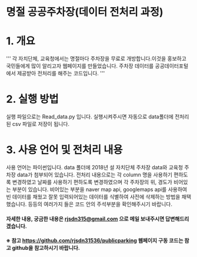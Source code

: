 명절 공공주차장(데이터 전처리 과정)
======================

# 1. 개요 
'''
각 자치단체, 교육청에서는 명절마다 주차장을 무료로 개방합니다.이것을 홍보하고 국민들에게 많이 알리고자 웹페이지를 만들었습니다. 주차장 데이터를 공공데이터포털 에서 제공받아 전처리를 해주는 코드입니다.
'''

# 2. 실행 방법
실행 파일으로는 Read_data.py 입니다. 실행시켜주시면 자동으로 data폴더에 전처리된 csv 파일로 저장이 됩니다.

# 3. 사용 언어 및 전처리 내용
사용 언어는 파이썬입니다. data 폴더에 2018년 설 자치단체 주차장 data와 교육청 주차장 data가 첨부되어 있습니다. 전처리 내용으로는 각 column 명을 사용하기 편하도록 변경하였고 날짜를 사용하기 편하도록 변경하였으며 각 주차장의 위, 경도가 비어있는 부분이 있습니다. 비어있는 부분을 naver map api, googlemaps api를 사용하여 빈 데이터를 채웠고 잘못 입력되어있는 데이터를 식별하여 사전에 삭제하는 방법을 채택했습니다. 등등의 여러가지 들은 코드 안의 주석부분을 확인해주시기 바랍니다.

#### 자세한 내용, 궁금한 내용은 rjsdn315@gmail.com 으로 메일 보내주시면 답변해드리겠습니다.

#### ※ 참고     https://github.com/rjsdn31536/publicparking   웹페이지 구동 코드는 참고 github을 참고하시기 바랍니다.
